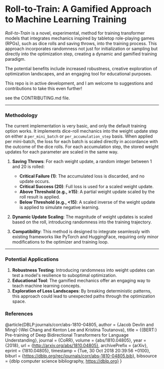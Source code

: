 # **Roll-to-Train: A Gamified Approach to Machine Learning Training**

*Roll-to-Train* is a novel, experimental, method for training transformer models that integrates mechanics inspired by tabletop role-playing games (RPGs), 
such as dice rolls and saving throws, into the training process. This approach incorporates randomness not just for initialization or 
sampling but directly into the optimization step, creating a dynamic and gamified training paradigm. 

The potential benefits include increased robustness, creative exploration of optimization landscapes, and an engaging tool for educational purposes.

This repo is in active development, and I am welcome to suggestions and contributions to take this even further!

see the CONTRIBUTING.md file.

---

### **Methodology**

The current implementation is very basic, and only the default training option works. It implements dice-roll mechanics 
into the weight update step on either a `per_mini_batch` or `per_accumulation_step` basis. When applied per mini-batch, 
the loss for each batch is scaled directly in accordance with the outcome of the dice rolls. For each accumulation step, the
stored weight updates for each parameter are scaled in the same way.

1. **Saving Throws**: For each weight update, a random integer between 1 and 20 is rolled:
   - **Critical Failure (1)**: The accumulated loss is discarded, and no update occurs.
   - **Critical Success (20)**: Full loss is used for a scaled weight update.
   - **Above Threshold (e.g., ≥15)**: A partial weight update scaled by the roll result is applied.
   - **Below Threshold (e.g., <15)**: A scaled inverse of the weight update is applied to simulate negative learning.
   
2. **Dynamic Update Scaling**: The magnitude of weight updates is scaled based on the roll, introducing randomness into the training trajectory.

3. **Compatibility**: This method is designed to integrate seamlessly with existing frameworks like PyTorch and HuggingFace, requiring only minor modifications to the optimizer and training loop.

---

### **Potential Applications**
1. **Robustness Testing**: Introducing randomness into weight updates can test a model's resilience to suboptimal optimization.
2. **Educational Tool**: The gamified mechanics offer an engaging way to teach machine learning concepts.
3. **Exploration of Loss Landscapes**: By breaking deterministic patterns, this approach could lead to unexpected paths through the optimization space.


### References

@article{DBLP:journals/corr/abs-1810-04805,
  author    = {Jacob Devlin and
               Ming{-}Wei Chang and
               Kenton Lee and
               Kristina Toutanova},
  title     = {{BERT:} Pre-training of Deep Bidirectional Transformers for Language
               Understanding},
  journal   = {CoRR},
  volume    = {abs/1810.04805},
  year      = {2018},
  url       = {http://arxiv.org/abs/1810.04805},
  archivePrefix = {arXiv},
  eprint    = {1810.04805},
  timestamp = {Tue, 30 Oct 2018 20:39:56 +0100},
  biburl    = {https://dblp.org/rec/journals/corr/abs-1810-04805.bib},
  bibsource = {dblp computer science bibliography, https://dblp.org}
}

